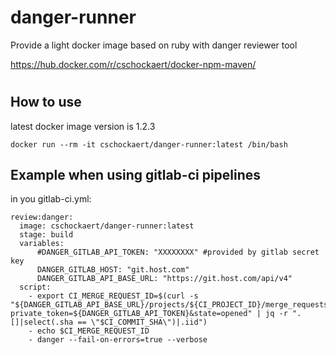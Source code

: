 # danger-runner
Provide a light docker image based on ruby with danger reviewer tool

https://hub.docker.com/r/cschockaert/docker-npm-maven/

#
## How to use

latest docker image version is 1.2.3

```
docker run --rm -it cschockaert/danger-runner:latest /bin/bash
```


## Example when using gitlab-ci pipelines

in you gitlab-ci.yml:

```
review:danger:
  image: cschockaert/danger-runner:latest
  stage: build
  variables:
      #DANGER_GITLAB_API_TOKEN: "XXXXXXXX" #provided by gitlab secret key
      DANGER_GITLAB_HOST: "git.host.com"
      DANGER_GITLAB_API_BASE_URL: "https://git.host.com/api/v4"
  script:
    - export CI_MERGE_REQUEST_ID=$(curl -s "${DANGER_GITLAB_API_BASE_URL}/projects/${CI_PROJECT_ID}/merge_requests?private_token=${DANGER_GITLAB_API_TOKEN}&state=opened" | jq -r ".[]|select(.sha == \"$CI_COMMIT_SHA\")|.iid")
    - echo $CI_MERGE_REQUEST_ID
    - danger --fail-on-errors=true --verbose
```
